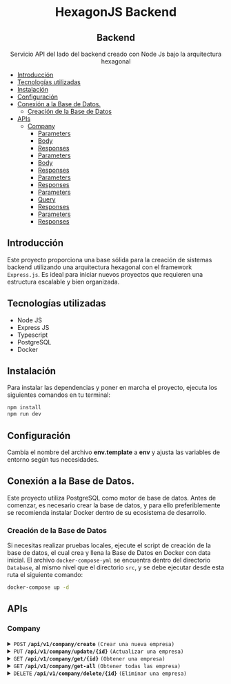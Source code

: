 <h1 align="center"><b>HexagonJS Backend</b>
<h2 align="center"><b>Backend</b></h2>

<p align="center">Servicio API del lado del backend creado con Node Js bajo la arquitectura hexagonal</p>

- [Introducción](#introducción)
- [Tecnologías utilizadas](#tecnologías-utilizadas)
- [Instalación](#instalación)
- [Configuración](#configuración)
- [Conexión a la Base de Datos.](#conexión-a-la-base-de-datos)
  - [Creación de la Base de Datos](#creación-de-la-base-de-datos)
- [APIs](#apis)
  - [Company](#company)
      - [Parameters](#parameters)
      - [Body](#body)
      - [Responses](#responses)
      - [Parameters](#parameters-1)
      - [Body](#body-1)
      - [Responses](#responses-1)
      - [Parameters](#parameters-2)
      - [Responses](#responses-2)
      - [Parameters](#parameters-3)
      - [Query](#query)
      - [Responses](#responses-3)
      - [Parameters](#parameters-4)
      - [Responses](#responses-4)

## Introducción

Este proyecto proporciona una base sólida para la creación de sistemas backend utilizando una arquitectura hexagonal con el framework `Express.js`. Es ideal para iniciar nuevos proyectos que requieren una estructura escalable y bien organizada.

## Tecnologías utilizadas

- Node JS
- Express JS
- Typescript
- PostgreSQL
- Docker

## Instalación

Para instalar las dependencias y poner en marcha el proyecto, ejecuta los siguientes comandos en tu terminal:

```bash copy
npm install
npm run dev
```

## Configuración

Cambia el nombre del archivo **env.template** a **env** y ajusta las variables de entorno según tus necesidades.

## Conexión a la Base de Datos.

Este proyecto utiliza PostgreSQL como motor de base de datos. Antes de comenzar, es necesario crear la base de datos, y para ello preferiblemente se recomienda instalar Docker dentro de su ecosistema de desarrollo.

### Creación de la Base de Datos

Si necesitas realizar pruebas locales, ejecute el script de creación de la base de datos, el cual crea y llena la Base de Datos en Docker con data inicial. El archivo `docker-compose-yml` se encuentra dentro del directorio `Database`, al mismo nivel que el directorio `src`, y se debe ejecutar desde esta ruta el siguiente comando:

```bash
docker-compose up -d
```

## APIs

### Company

<details>
 <summary><code>POST</code> <code><b>/api/v1/company/create</b></code> <code>(Crear una nueva empresa)</code></summary>

##### Parameters

> None

##### Body

```ts
{
  social_reason: string,
  description: string,
  vision: string,
  mission: string,
  email: string,
  phone: string,
}
```

> None

##### Responses

> | http code | content-type       | response                                                                                                                                                               |
> | --------- | ------------------ | ---------------------------------------------------------------------------------------------------------------------------------------------------------------------- |
> | `201`     | `application/json` | `{ id: number; social_reason: string; description: string; vision: string; mission: string; email: string; phone: string; created_date: Date; record_status: string;}` |

</details>

<details>
 <summary><code>PUT</code> <code><b>/api/v1/company/update/{id}</b></code> <code>(Actualizar una empresa)</code></summary>

##### Parameters

> | name | type     | data type | description      |
> | ---- | -------- | --------- | ---------------- |
> | `id` | required | int       | ID de la empresa |

##### Body

```ts
{
  social_reason: string,
  description: string,
  vision: string,
  mission: string,
  email: string,
  phone: string,
}
```

##### Responses

> | http code | content-type       | response                                                                                                                                                              |
> | --------- | ------------------ | --------------------------------------------------------------------------------------------------------------------------------------------------------------------- |
> | `200`     | `application/json` | `{id: number; social_reason: string; description: string; vision: string; mission: string; email: string; phone: string; created_date: Date; record_status: string;}` |

</details>

<details>
 <summary><code>GET</code> <code><b>/api/v1/company/get/{id}</b></code> <code>(Obtener una empresa)</code></summary>

##### Parameters

> | name | type     | data type | description      |
> | ---- | -------- | --------- | ---------------- |
> | `id` | required | int       | ID de la empresa |

##### Responses

> | http code | content-type       | response                                                                                                                                                              |
> | --------- | ------------------ | --------------------------------------------------------------------------------------------------------------------------------------------------------------------- |
> | `200`     | `application/json` | `{id: number; social_reason: string; description: string; vision: string; mission: string; email: string; phone: string; created_date: Date; record_status: string;}` |

</details>

<details>
 <summary><code>GET</code> <code><b>/api/v1/company/get-all</b></code> <code>(Obtener todas las empresa)</code></summary>

##### Parameters

> None

##### Query

> | name     | type         | data type | description         |
> | -------- | ------------ | --------- | ------------------- |
> | `limit`  | not required | int       | limite de registros |
> | `offset` | not required | int       | registros a excluir |

##### Responses

> | http code | content-type       | response                                                                                                                                                                  |
> | --------- | ------------------ | ------------------------------------------------------------------------------------------------------------------------------------------------------------------------- |
> | `200`     | `application/json` | `[ {id: number; social_reason: string; description: string; vision: string; mission: string; email: string; phone: string; created_date: Date; record_status: string;} ]` |

</details>

<details>
 <summary><code>DELETE</code> <code><b>/api/v1/company/delete/{id}</b></code> <code>(Eliminar una empresa)</code></summary>

##### Parameters

> | name | type     | data type | description      |
> | ---- | -------- | --------- | ---------------- |
> | `id` | required | int       | ID de la empresa |

##### Responses

> | http code | content-type       | response                                                                                                                                                              |
> | --------- | ------------------ | --------------------------------------------------------------------------------------------------------------------------------------------------------------------- |
> | `200`     | `application/json` | `{id: number; social_reason: string; description: string; vision: string; mission: string; email: string; phone: string; created_date: Date; record_status: string;}` |

</details>
